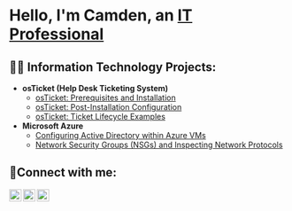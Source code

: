 <h1>Hello, I'm Camden, an <a href="www.linkedin.com/in/camden-bodden-201670235">IT Professional</a></h1>

<h2>👨‍💻 Information Technology Projects:</h2>

- <b>osTicket (Help Desk Ticketing System)</b>
  - [osTicket: Prerequisites and Installation](https://github.com/joshmadakoredmonds/osticket-prereqs)
  - [osTicket: Post-Installation Configuration](https://github.com/joshmadakoredmonds/post-install-config)
  - [osTicket: Ticket Lifecycle Examples](https://github.com/joshmadakoredmonds/ticket-lifecycle)
- <b>Microsoft Azure</b>
  - [Configuring Active Directory within Azure VMs](https://github.com/joshmadakoredmonds/configure-ad)
  - [Network Security Groups (NSGs) and Inspecting Network Protocols](https://github.com/joshmadakoredmonds/azure-network-protocols)

<h2>🤳Connect with me:</h2>

[<img align="left" alt="Josh | Twitter" width="22px" src="https://cdn.jsdelivr.net/npm/simple-icons@v3/icons/twitter.svg" />][twitter]
[<img align="left" alt="Josh | LinkedIn" width="22px" src="https://cdn.jsdelivr.net/npm/simple-icons@v3/icons/linkedin.svg" />][linkedin]
[<img align="left" alt="Josh | Instagram" width="22px" src="https://cdn.jsdelivr.net/npm/simple-icons@v3/icons/instagram.svg" />][instagram]

[twitter]: https://twitter.com/Jane
[instagram]: https://www.instagram.com/Jane
[linkedin]: https://linkedin.com/in/Jane
